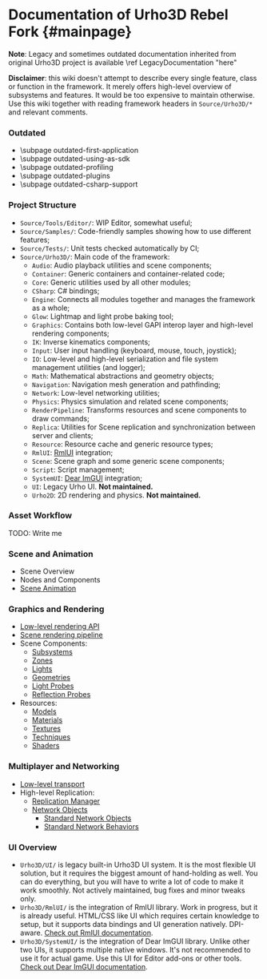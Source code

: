 Documentation of Urho3D Rebel Fork {#mainpage}
==================================

**Note**: Legacy and sometimes outdated documentation inherited from original Urho3D project is available \ref LegacyDocumentation "here"

**Disclaimer**: this wiki doesn't attempt to describe every single feature, class or function in the framework.
It merely offers high-level overview of subsystems and features.
It would be too expensive to maintain otherwise.
Use this wiki together with reading framework headers in `Source/Urho3D/*` and relevant comments.

### Outdated

* \subpage outdated-first-application
* \subpage outdated-using-as-sdk
* \subpage outdated-profiling
* \subpage outdated-plugins
* \subpage outdated-csharp-support

### Project Structure

* `Source/Tools/Editor/`: WIP Editor, somewhat useful;
* `Source/Samples/`: Code-friendly samples showing how to use different features;
* `Source/Tests/`: Unit tests checked automatically by CI;
* `Source/Urho3D/`: Main code of the framework:
    * `Audio`: Audio playback utilities and scene components;
    * `Container`: Generic containers and container-related code;
    * `Core`: Generic utilities used by all other modules;
    * `CSharp`: C# bindings;
    * `Engine`: Connects all modules together and manages the framework as a whole;
    * `Glow`: Lightmap and light probe baking tool;
    * `Graphics`: Contains both low-level GAPI interop layer and high-level rendering components;
    * `IK`: Inverse kinematics components;
    * `Input`: User input handling (keyboard, mouse, touch, joystick);
    * `IO`: Low-level and high-level serialization and file system management utilities (and logger);
    * `Math`: Mathematical abstractions and geometry objects;
    * `Navigation`: Navigation mesh generation and pathfinding;
    * `Network`: Low-level networking utilities;
    * `Physics`: Physics simulation and related scene components;
    * `RenderPipeline`: Transforms resources and scene components to draw commands;
    * `Replica`: Utilities for Scene replication and synchronization between server and clients;
    * `Resource`: Resource cache and generic resource types;
    * `RmlUI`: [RmlUI](https://github.com/mikke89/RmlUi) integration;
    * `Scene`: Scene graph and some generic scene components;
    * `Script`: Script management;
    * `SystemUI`: [Dear ImGUI](https://github.com/ocornut/imgui) integration;
    * `UI`: Legacy Urho UI. **Not maintained.**
    * `Urho2D`: 2D rendering and physics. **Not maintained.**

### Asset Workflow

TODO: Write me

### Scene and Animation

* Scene Overview
* Nodes and Components
* [Scene Animation](Scene-Animation.md)

### Graphics and Rendering

* [Low-level rendering API](Low-level-Rendering-API.md)
* [Scene rendering pipeline](Scene-Rendering-Pipeline.md)
* Scene Components:
    * [Subsystems](Scene-Rendering-Subsystems.md)
    * [Zones](Rendering-Zones.md)
    * [Lights](Rendering-Lights.md)
    * [Geometries](Rendering-Geometries.md)
    * [Light Probes](Rendering-Light-Probes.md)
    * [Reflection Probes](Rendering-Reflection-Probes.md)
* Resources:
    * [Models](Model-Resources.md)
    * [Materials](Material-Resources.md)
    * [Textures](Texture-Resources.md)
    * [Techniques](Rendering-Techniques.md)
    * [Shaders](Rendering-Shaders.md)

### Multiplayer and Networking

* [Low-level transport](Low-level-Transport.md)
* High-level Replication:
    * [Replication Manager](Replication-Manager.md)
    * [Network Objects](Network-Objects.md)
        * [Standard Network Objects](Standard-Network-Objects.md)
        * [Standard Network Behaviors](Standard-Network-Behaviors.md)

### UI Overview

* `Urho3D/UI/` is legacy built-in Urho3D UI system. It is the most flexible UI solution, but it requires the biggest amount of hand-holding as well. You can do everything, but you will have to write a lot of code to make it work smoothly. Not actively maintained, bug fixes and minor tweaks only.
* `Urho3D/RmlUI/` is the integration of RmlUI library. Work in progress, but it is already useful. HTML/CSS like UI which requires certain knowledge to setup, but it supports data bindings and UI generation natively. DPI-aware. [Check out RmlUI documentation](https://mikke89.github.io/RmlUiDoc/).
* `Urho3D/SystemUI/` is the integration of Dear ImGUI library. Unlike other two UIs, it supports multiple native windows. It's not recommended to use it for actual game. Use this UI for Editor add-ons or other tools. [Check out Dear ImGUI documentation](https://github.com/ocornut/imgui/wiki).

